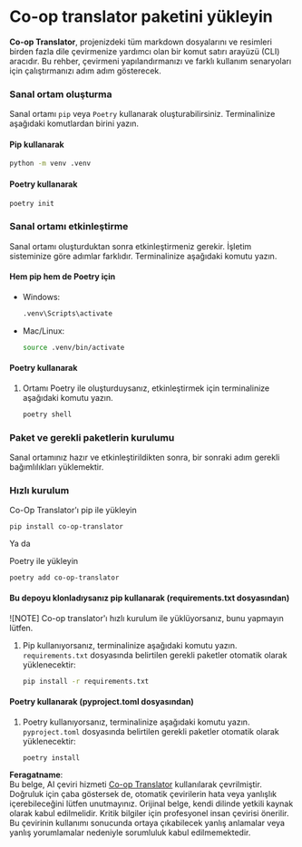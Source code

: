 <!--
CO_OP_TRANSLATOR_METADATA:
{
  "original_hash": "b6d85d887d2664539a438dae5d0dfa50",
  "translation_date": "2025-05-06T17:57:09+00:00",
  "source_file": "getting_started/command-line-guide/install-package.md",
  "language_code": "tr"
}
-->
# Co-op translator paketini yükleyin

**Co-op Translator**, projenizdeki tüm markdown dosyalarını ve resimleri birden fazla dile çevirmenize yardımcı olan bir komut satırı arayüzü (CLI) aracıdır. Bu rehber, çevirmeni yapılandırmanızı ve farklı kullanım senaryoları için çalıştırmanızı adım adım gösterecek.

### Sanal ortam oluşturma

Sanal ortamı `pip` veya `Poetry` kullanarak oluşturabilirsiniz. Terminalinize aşağıdaki komutlardan birini yazın.

#### Pip kullanarak

```bash
python -m venv .venv
```

#### Poetry kullanarak

```bash
poetry init
```

### Sanal ortamı etkinleştirme

Sanal ortamı oluşturduktan sonra etkinleştirmeniz gerekir. İşletim sisteminize göre adımlar farklıdır. Terminalinize aşağıdaki komutu yazın.

#### Hem pip hem de Poetry için

- Windows:

    ```bash
    .venv\Scripts\activate
    ```

- Mac/Linux:

    ```bash
    source .venv/bin/activate
    ```

#### Poetry kullanarak

1. Ortamı Poetry ile oluşturduysanız, etkinleştirmek için terminalinize aşağıdaki komutu yazın.

    ```bash
    poetry shell
    ```

### Paket ve gerekli paketlerin kurulumu

Sanal ortamınız hazır ve etkinleştirildikten sonra, bir sonraki adım gerekli bağımlılıkları yüklemektir.

### Hızlı kurulum

Co-Op Translator'ı pip ile yükleyin

```
pip install co-op-translator
```  
Ya da

Poetry ile yükleyin  
```
poetry add co-op-translator
```

#### Bu depoyu klonladıysanız pip kullanarak (requirements.txt dosyasından)

![NOTE] Co-op translator'ı hızlı kurulum ile yüklüyorsanız, bunu yapmayın lütfen.

1. Pip kullanıyorsanız, terminalinize aşağıdaki komutu yazın. `requirements.txt` dosyasında belirtilen gerekli paketler otomatik olarak yüklenecektir:

    ```bash
    pip install -r requirements.txt
    ```

#### Poetry kullanarak (pyproject.toml dosyasından)

1. Poetry kullanıyorsanız, terminalinize aşağıdaki komutu yazın. `pyproject.toml` dosyasında belirtilen gerekli paketler otomatik olarak yüklenecektir:

    ```bash
    poetry install
    ```

**Feragatname**:  
Bu belge, AI çeviri hizmeti [Co-op Translator](https://github.com/Azure/co-op-translator) kullanılarak çevrilmiştir. Doğruluk için çaba göstersek de, otomatik çevirilerin hata veya yanlışlık içerebileceğini lütfen unutmayınız. Orijinal belge, kendi dilinde yetkili kaynak olarak kabul edilmelidir. Kritik bilgiler için profesyonel insan çevirisi önerilir. Bu çevirinin kullanımı sonucunda ortaya çıkabilecek yanlış anlamalar veya yanlış yorumlamalar nedeniyle sorumluluk kabul edilmemektedir.